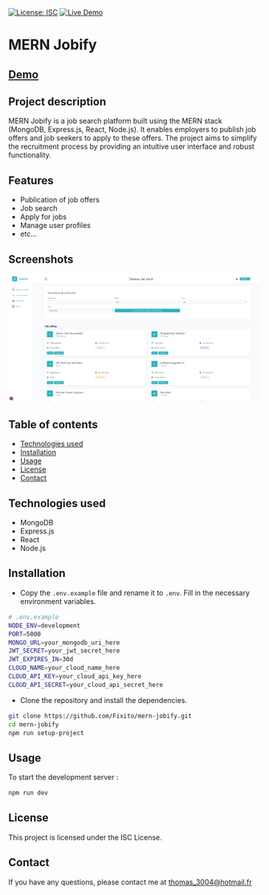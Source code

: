 [![License: ISC](https://img.shields.io/badge/License-ISC-yellow.svg)](https://opensource.org/licenses/ISC)
[![Live Demo](https://img.shields.io/badge/demo-live-blue)](https://jobify-jaj4.onrender.com/)

# MERN Jobify

## [Demo](https://jobify-jaj4.onrender.com/)

## Project description

MERN Jobify is a job search platform built using the MERN stack (MongoDB, Express.js, React, Node.js). It enables employers to publish job offers and job seekers to apply to these offers. The project aims to simplify the recruitment process by providing an intuitive user interface and robust functionality.

## Features

- Publication of job offers
- Job search
- Apply for jobs
- Manage user profiles
- etc...

## Screenshots

![Screenshot1](./screenshots/mern-jobify.png)

## Table of contents

- [Technologies used](#technologies-used)
- [Installation](#installation)
- [Usage](#usage)
- [License](#license)
- [Contact](#contact)

## Technologies used

- MongoDB
- Express.js
- React
- Node.js

## Installation

- Copy the `.env.example` file and rename it to `.env`. Fill in the necessary environment variables.

```bash
# .env.example
NODE_ENV=development
PORT=5000
MONGO_URL=your_mongodb_uri_here
JWT_SECRET=your_jwt_secret_here
JWT_EXPIRES_IN=30d
CLOUD_NAME=your_cloud_name_here
CLOUD_API_KEY=your_cloud_api_key_here
CLOUD_API_SECRET=your_cloud_api_secret_here
```

- Clone the repository and install the dependencies.

```bash
git clone https://github.com/Fixito/mern-jobify.git
cd mern-jobify
npm run setup-project
```

## Usage

To start the development server :

```bash
npm run dev
```

## License

This project is licensed under the ISC License.

## Contact

If you have any questions, please contact me at [thomas_3004@hotmail.fr](mailto:thomas_3004@hotmail.fr)
